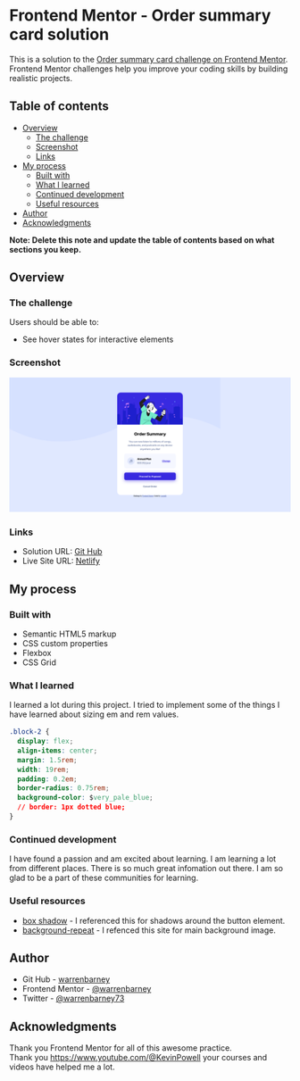 # Frontend Mentor - Order summary card solution

This is a solution to the [Order summary card challenge on Frontend Mentor](https://www.frontendmentor.io/challenges/order-summary-component-QlPmajDUj). Frontend Mentor challenges help you improve your coding skills by building realistic projects. 

## Table of contents

- [Overview](#overview)
  - [The challenge](#the-challenge)
  - [Screenshot](#screenshot)
  - [Links](#links)
- [My process](#my-process)
  - [Built with](#built-with)
  - [What I learned](#what-i-learned)
  - [Continued development](#continued-development)
  - [Useful resources](#useful-resources)
- [Author](#author)
- [Acknowledgments](#acknowledgments)

**Note: Delete this note and update the table of contents based on what sections you keep.**

## Overview

### The challenge

Users should be able to:

- See hover states for interactive elements

### Screenshot

![](images/screenshot.png)


### Links

- Solution URL: [Git Hub](https://github.com/warrenbarney/order-summary-component-main)
- Live Site URL: [Netlify](https://shiny-faun-f729dd.netlify.app/)

## My process

### Built with

- Semantic HTML5 markup
- CSS custom properties
- Flexbox
- CSS Grid


### What I learned

I learned a lot during this project.  I tried to implement some of the things I have learned about sizing em and rem values.  


```css
.block-2 {
  display: flex;
  align-items: center;
  margin: 1.5rem;
  width: 19rem;
  padding: 0.2em;
  border-radius: 0.75rem;
  background-color: $very_pale_blue;
  // border: 1px dotted blue;
}
```
### Continued development

I have found a passion and am excited about learning.  I am learning a lot from different places.  There is so much great infomation out there.  I am so glad to be a part of these communities for learning.

### Useful resources

- [box shadow](https://developer.mozilla.org/en-US/docs/Web/CSS/box-shadow) - I referenced this for shadows around the button element.
- [background-repeat](https://www.w3schools.com/css/css_background_repeat.asp) - I refenced this site for main background image.

## Author

- Git Hub - [warrenbarney](https://github.com/warrenbarney)
- Frontend Mentor - [@warrenbarney](https://www.frontendmentor.io/profile/warrenbarney)
- Twitter - [@warrenbarney73](https://twitter.com/WarrenBarney73)


## Acknowledgments

Thank you Frontend Mentor for all of this awesome practice.  
Thank you https://www.youtube.com/@KevinPowell your courses and videos have helped me a lot. 

